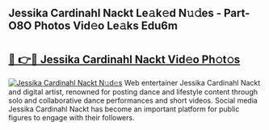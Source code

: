 ## Jessika Cardinahl Nackt Le𝚊k𝚎d N𝚞𝚍es - Part-O8O Photos Vid𝚎o Le𝚊ks Edu6m

# <h2><a href="http://fb9vq7.evod.top/?m=Jessika+Cardinahl+Nackt">🔗 👉🔴 Jessika Cardinahl Nackt Vid𝚎o Ph𝚘t𝚘s</a></h2>

[![Jessika Cardinahl Nackt N𝚞d𝚎s](https://i.imgur.com/8V9OHl7.gif)](http://fb9vq7.evod.top/?m=Jessika+Cardinahl+Nackt)
Web entertainer Jessika Cardinahl Nackt and digital artist, renowned for posting dance and lifestyle content through solo and collaborative dance performances and short videos. Social media Jessika Cardinahl Nackt has become an important platform for public figures to engage with their followers. 

